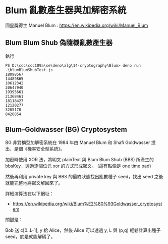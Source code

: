 # Blum 亂數產生器與加解密系統

圖靈獎得主 Manuel Blum : https://en.wikipedia.org/wiki/Manuel_Blum

## Blum Blum Shub 偽隨機亂數產生器

執行

```
PS D:\ccc\ccc109a\se\deno\alg\14-cryptography\Blum> deno run .\blumBlumShubTest.js
18098567
14489865
10612342
20647940
19395661
21368461
18118427
12120277
3205170
8426854
```

## Blum–Goldwasser (BG) Cryptosystem

BG 非對稱型加解密系統在 1984 年由 Manuel Blum 和 Shafi Goldwasser 提出，是個《機率安全型系統》。

加密時使用 XOR 法，將明文 plainText 與 Blum Blum Shub (BBS) 所產生的 bbsKey，透過逐個位元 xor 的方式形成密文。 (這有點像是 one time pad)

然後再利用 private key 與 BBS 的最終狀態找出亂數種子 seed，找出 seed 之後就能完整地將密文解回來了。

詳細演算法在以下網址：

* https://en.wikipedia.org/wiki/Blum%E2%80%93Goldwasser_cryptosystem

關鍵是：

Bob 送 c[0..L-1], y 給 Alice，然後 Alice 可以透過 y, L 與 (p,q) 輕鬆計算出種子 seed，於是就能解碼了。